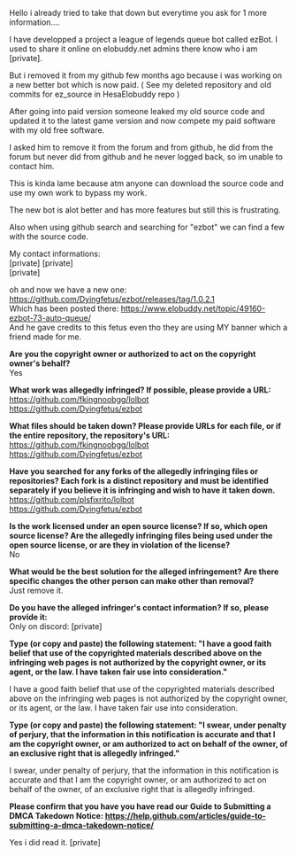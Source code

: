 Hello i already tried to take that down but everytime you ask for 1 more information....

I have developped a project a league of legends queue bot called ezBot.
I used to share it online on elobuddy.net admins there know who i am [private].

But i removed it from my github few months ago because i was working on a new better bot which is now paid.
( See my deleted repository and old commits for ez_source in HesaElobuddy repo )

After going into paid version someone leaked my old source code and updated it to the latest game version and now compete my paid software with my old free software.

I asked him to remove it from the forum and from github, he did from the forum but never did from github and he never logged back, so im unable to contact him.

This is kinda lame because atm anyone can download the source code and use my own work to bypass my work.

The new bot is alot better and has more features but still this is frustrating.

Also when using github search and searching for "ezbot" we can find a few with the source code.

My contact informations:  
[private]
[private]  
[private]  

oh and now we have a new one: https://github.com/Dyingfetus/ezbot/releases/tag/1.0.2.1  
Which has been posted there: https://www.elobuddy.net/topic/49160-ezbot-73-auto-queue/  
And he gave credits to this fetus even tho they are using MY banner which a friend made for me.  

**Are you the copyright owner or authorized to act on the copyright owner's behalf?**  
Yes

**What work was allegedly infringed? If possible, please provide a URL:**  
https://github.com/fkingnoobgg/lolbot  
https://github.com/Dyingfetus/ezbot  

**What files should be taken down? Please provide URLs for each file, or if the entire repository, the repository's URL:**  
https://github.com/fkingnoobgg/lolbot  
https://github.com/Dyingfetus/ezbot  

**Have you searched for any forks of the allegedly infringing files or repositories? Each fork is a distinct repository and must be identified separately if you believe it is infringing and wish to have it taken down.**  
https://github.com/plsfixrito/lolbot  
https://github.com/Dyingfetus/ezbot  

**Is the work licensed under an open source license? If so, which open source license? Are the allegedly infringing files being used under the open source license, or are they in violation of the license?**  
No

**What would be the best solution for the alleged infringement? Are there specific changes the other person can make other than removal?**  
Just remove it.

**Do you have the alleged infringer's contact information? If so, please provide it:**  
Only on discord: [private]  

**Type (or copy and paste) the following statement: "I have a good faith belief that use of the copyrighted materials described above on the infringing web pages is not authorized by the copyright owner, or its agent, or the law. I have taken fair use into consideration."**  

I have a good faith belief that use of the copyrighted materials described above on the infringing web pages is not authorized by the copyright owner, or its agent, or the law. I have taken fair use into consideration.

**Type (or copy and paste) the following statement: "I swear, under penalty of perjury, that the information in this notification is accurate and that I am the copyright owner, or am authorized to act on behalf of the owner, of an exclusive right that is allegedly infringed."**  

I swear, under penalty of perjury, that the information in this notification is accurate and that I am the copyright owner, or am authorized to act on behalf of the owner, of an exclusive right that is allegedly infringed.

**Please confirm that you have you have read our Guide to Submitting a DMCA Takedown Notice: https://help.github.com/articles/guide-to-submitting-a-dmca-takedown-notice/**  

Yes i did read it.
[private]  
